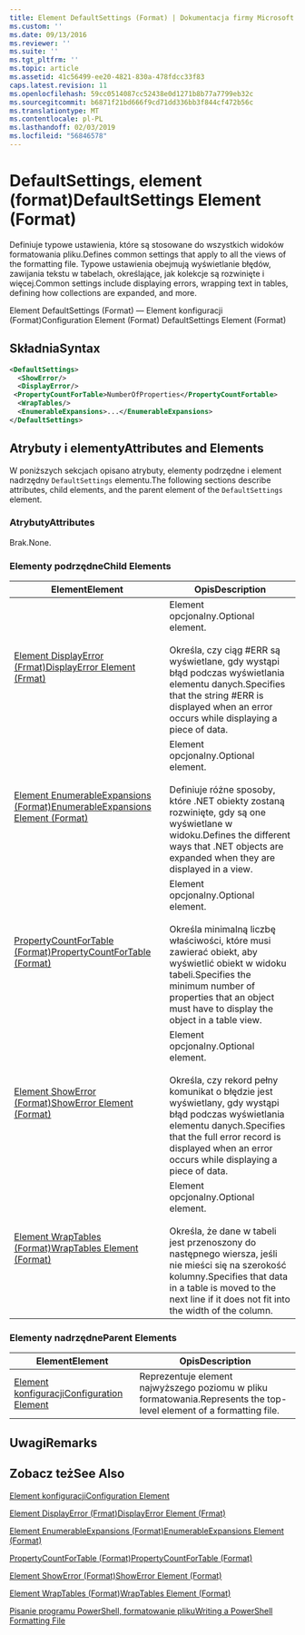 ```yaml
---
title: Element DefaultSettings (Format) | Dokumentacja firmy Microsoft
ms.custom: ''
ms.date: 09/13/2016
ms.reviewer: ''
ms.suite: ''
ms.tgt_pltfrm: ''
ms.topic: article
ms.assetid: 41c56499-ee20-4821-830a-478fdcc33f83
caps.latest.revision: 11
ms.openlocfilehash: 59cc0514087cc52438e0d1271b8b77a7799eb32c
ms.sourcegitcommit: b6871f21bd666f9cd71dd336bb3f844cf472b56c
ms.translationtype: MT
ms.contentlocale: pl-PL
ms.lasthandoff: 02/03/2019
ms.locfileid: "56846578"
---
```

# <a name="defaultsettings-element-format"></a><span data-ttu-id="9177e-102">DefaultSettings, element (format)</span><span class="sxs-lookup"><span data-stu-id="9177e-102">DefaultSettings Element (Format)</span></span>

<span data-ttu-id="9177e-103">Definiuje typowe ustawienia, które są stosowane do wszystkich widoków formatowania pliku.</span><span class="sxs-lookup"><span data-stu-id="9177e-103">Defines common settings that apply to all the views of the formatting file.</span></span> <span data-ttu-id="9177e-104">Typowe ustawienia obejmują wyświetlanie błędów, zawijania tekstu w tabelach, określające, jak kolekcje są rozwinięte i więcej.</span><span class="sxs-lookup"><span data-stu-id="9177e-104">Common settings include displaying errors, wrapping text in tables, defining how collections are expanded, and more.</span></span>

<span data-ttu-id="9177e-105">Element DefaultSettings (Format) — Element konfiguracji (Format)</span><span class="sxs-lookup"><span data-stu-id="9177e-105">Configuration Element (Format) DefaultSettings Element (Format)</span></span>

## <a name="syntax"></a><span data-ttu-id="9177e-106">Składnia</span><span class="sxs-lookup"><span data-stu-id="9177e-106">Syntax</span></span>

```xml
<DefaultSettings>
  <ShowError/>
  <DisplayError/>
 <PropertyCountForTable>NumberOfProperties</PropertyCountFortable>
  <WrapTables/>
  <EnumerableExpansions>...</EnumerableExpansions>
</DefaultSettings>
```

## <a name="attributes-and-elements"></a><span data-ttu-id="9177e-107">Atrybuty i elementy</span><span class="sxs-lookup"><span data-stu-id="9177e-107">Attributes and Elements</span></span>

<span data-ttu-id="9177e-108">W poniższych sekcjach opisano atrybuty, elementy podrzędne i element nadrzędny `DefaultSettings` elementu.</span><span class="sxs-lookup"><span data-stu-id="9177e-108">The following sections describe attributes, child elements, and the parent element of the `DefaultSettings` element.</span></span>

### <a name="attributes"></a><span data-ttu-id="9177e-109">Atrybuty</span><span class="sxs-lookup"><span data-stu-id="9177e-109">Attributes</span></span>

<span data-ttu-id="9177e-110">Brak.</span><span class="sxs-lookup"><span data-stu-id="9177e-110">None.</span></span>

### <a name="child-elements"></a><span data-ttu-id="9177e-111">Elementy podrzędne</span><span class="sxs-lookup"><span data-stu-id="9177e-111">Child Elements</span></span>

|<span data-ttu-id="9177e-112">Element</span><span class="sxs-lookup"><span data-stu-id="9177e-112">Element</span></span>|<span data-ttu-id="9177e-113">Opis</span><span class="sxs-lookup"><span data-stu-id="9177e-113">Description</span></span>|
|-------------|-----------------|
|[<span data-ttu-id="9177e-114">Element DisplayError (Frmat)</span><span class="sxs-lookup"><span data-stu-id="9177e-114">DisplayError Element (Frmat)</span></span>](./displayerror-element-format.md)|<span data-ttu-id="9177e-115">Element opcjonalny.</span><span class="sxs-lookup"><span data-stu-id="9177e-115">Optional element.</span></span><br /><br /> <span data-ttu-id="9177e-116">Określa, czy ciąg #ERR są wyświetlane, gdy wystąpi błąd podczas wyświetlania elementu danych.</span><span class="sxs-lookup"><span data-stu-id="9177e-116">Specifies that the string #ERR is displayed when an error occurs while displaying a piece of data.</span></span>|
|[<span data-ttu-id="9177e-117">Element EnumerableExpansions (Format)</span><span class="sxs-lookup"><span data-stu-id="9177e-117">EnumerableExpansions Element (Format)</span></span>](./enumerableexpansions-element-format.md)|<span data-ttu-id="9177e-118">Element opcjonalny.</span><span class="sxs-lookup"><span data-stu-id="9177e-118">Optional element.</span></span><br /><br /> <span data-ttu-id="9177e-119">Definiuje różne sposoby, które .NET obiekty zostaną rozwinięte, gdy są one wyświetlane w widoku.</span><span class="sxs-lookup"><span data-stu-id="9177e-119">Defines the different ways that .NET objects are expanded when they are displayed in a view.</span></span>|
|[<span data-ttu-id="9177e-120">PropertyCountForTable (Format)</span><span class="sxs-lookup"><span data-stu-id="9177e-120">PropertyCountForTable (Format)</span></span>](./propertycountfortable-element-format.md)|<span data-ttu-id="9177e-121">Element opcjonalny.</span><span class="sxs-lookup"><span data-stu-id="9177e-121">Optional element.</span></span><br /><br /> <span data-ttu-id="9177e-122">Określa minimalną liczbę właściwości, które musi zawierać obiekt, aby wyświetlić obiekt w widoku tabeli.</span><span class="sxs-lookup"><span data-stu-id="9177e-122">Specifies the minimum number of properties that an object must have to display the object in a table view.</span></span>|
|[<span data-ttu-id="9177e-123">Element ShowError (Format)</span><span class="sxs-lookup"><span data-stu-id="9177e-123">ShowError Element (Format)</span></span>](./showerror-element-format.md)|<span data-ttu-id="9177e-124">Element opcjonalny.</span><span class="sxs-lookup"><span data-stu-id="9177e-124">Optional element.</span></span><br /><br /> <span data-ttu-id="9177e-125">Określa, czy rekord pełny komunikat o błędzie jest wyświetlany, gdy wystąpi błąd podczas wyświetlania elementu danych.</span><span class="sxs-lookup"><span data-stu-id="9177e-125">Specifies that the full error record is displayed when an error occurs while displaying a piece of data.</span></span>|
|[<span data-ttu-id="9177e-126">Element WrapTables (Format)</span><span class="sxs-lookup"><span data-stu-id="9177e-126">WrapTables Element (Format)</span></span>](./wraptables-element-format.md)|<span data-ttu-id="9177e-127">Element opcjonalny.</span><span class="sxs-lookup"><span data-stu-id="9177e-127">Optional element.</span></span><br /><br /> <span data-ttu-id="9177e-128">Określa, że dane w tabeli jest przenoszony do następnego wiersza, jeśli nie mieści się na szerokość kolumny.</span><span class="sxs-lookup"><span data-stu-id="9177e-128">Specifies that data in a table is moved to the next line if it does not fit into the width of the column.</span></span>|

### <a name="parent-elements"></a><span data-ttu-id="9177e-129">Elementy nadrzędne</span><span class="sxs-lookup"><span data-stu-id="9177e-129">Parent Elements</span></span>

|<span data-ttu-id="9177e-130">Element</span><span class="sxs-lookup"><span data-stu-id="9177e-130">Element</span></span>|<span data-ttu-id="9177e-131">Opis</span><span class="sxs-lookup"><span data-stu-id="9177e-131">Description</span></span>|
|-------------|-----------------|
|[<span data-ttu-id="9177e-132">Element konfiguracji</span><span class="sxs-lookup"><span data-stu-id="9177e-132">Configuration Element</span></span>](./configuration-element-format.md)|<span data-ttu-id="9177e-133">Reprezentuje element najwyższego poziomu w pliku formatowania.</span><span class="sxs-lookup"><span data-stu-id="9177e-133">Represents the top-level element of a formatting file.</span></span>|

## <a name="remarks"></a><span data-ttu-id="9177e-134">Uwagi</span><span class="sxs-lookup"><span data-stu-id="9177e-134">Remarks</span></span>

## <a name="see-also"></a><span data-ttu-id="9177e-135">Zobacz też</span><span class="sxs-lookup"><span data-stu-id="9177e-135">See Also</span></span>

[<span data-ttu-id="9177e-136">Element konfiguracji</span><span class="sxs-lookup"><span data-stu-id="9177e-136">Configuration Element</span></span>](./configuration-element-format.md)

[<span data-ttu-id="9177e-137">Element DisplayError (Frmat)</span><span class="sxs-lookup"><span data-stu-id="9177e-137">DisplayError Element (Frmat)</span></span>](./displayerror-element-format.md)

[<span data-ttu-id="9177e-138">Element EnumerableExpansions (Format)</span><span class="sxs-lookup"><span data-stu-id="9177e-138">EnumerableExpansions Element (Format)</span></span>](./enumerableexpansions-element-format.md)

[<span data-ttu-id="9177e-139">PropertyCountForTable (Format)</span><span class="sxs-lookup"><span data-stu-id="9177e-139">PropertyCountForTable (Format)</span></span>](./propertycountfortable-element-format.md)

[<span data-ttu-id="9177e-140">Element ShowError (Format)</span><span class="sxs-lookup"><span data-stu-id="9177e-140">ShowError Element (Format)</span></span>](./showerror-element-format.md)

[<span data-ttu-id="9177e-141">Element WrapTables (Format)</span><span class="sxs-lookup"><span data-stu-id="9177e-141">WrapTables Element (Format)</span></span>](./wraptables-element-format.md)

[<span data-ttu-id="9177e-142">Pisanie programu PowerShell, formatowanie pliku</span><span class="sxs-lookup"><span data-stu-id="9177e-142">Writing a PowerShell Formatting File</span></span>](./writing-a-powershell-formatting-file.md)
